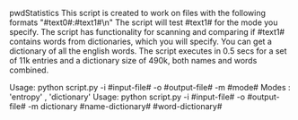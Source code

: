 pwdStatistics
This script is created to work on files with the following formats "#text0#:#text1#\n"
The script will test #text1# for the mode you specify. 
The script has functionality for scanning and comparing if #text1# contains words from dictionaries, which you will specify.
You can get a dictionary of all the english words. The script executes in 0.5 secs for a set of 11k entries and a dictionary size of 490k, both names and words combined.

Usage: python script.py -i #input-file# -o #output-file# -m #mode#
Modes : 'entropy' , 'dictionary'
Usage: python script.py -i #input-file# -o #output-file# -m dictionary #name-dictionary# #word-dictionary#